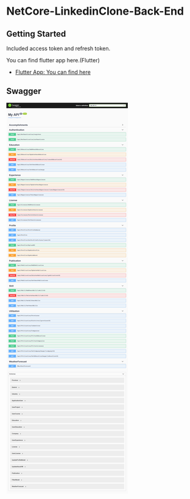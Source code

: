 # NetCore-LinkedinClone-Back-End


## Getting Started

Included access token and refresh token.

You can find flutter app here.(Flutter)

- [Flutter App: You can find here](https://github.com/hakanemrebasol/Flutter-Linkedin-Clone)

## Swagger
![Swagger](https://github.com/hakanemrebasol/NetCore-LinkedinClone-Back-End/blob/master/swagger.png)


